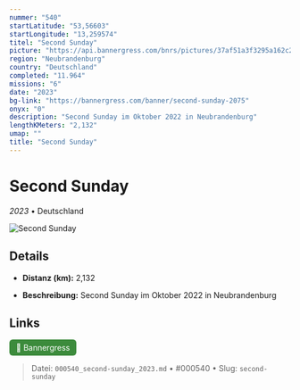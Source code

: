 ```yaml
---
nummer: "540"
startLatitude: "53,56603"
startLongitude: "13,259574"
titel: "Second Sunday"
picture: "https://api.bannergress.com/bnrs/pictures/37af51a3f3295a162c245f325a7e4d61"
region: "Neubrandenburg"
country: "Deutschland"
completed: "11.964"
missions: "6"
date: "2023"
bg-link: "https://bannergress.com/banner/second-sunday-2075"
onyx: "0"
description: "Second Sunday im Oktober 2022 in Neubrandenburg"
lengthKMeters: "2,132"
umap: ""
title: "Second Sunday"
---
```

# Second Sunday

*2023* • Deutschland

![Second Sunday](https://api.bannergress.com/bnrs/pictures/37af51a3f3295a162c245f325a7e4d61)

## Details
- **Distanz (km):** 2,132



- **Beschreibung:** Second Sunday im Oktober 2022 in Neubrandenburg


## Links
<div style="margin-top: 0.5em;">
<a href="https://bannergress.com/banner/second-sunday-2075" target="_blank" style="display:inline-block;margin-right:8px;padding:6px 12px;background-color:#3c8b3c;color:white;text-decoration:none;border-radius:6px;">🔗 Bannergress</a>

</div>


> Datei: `000540_second-sunday_2023.md` • #000540 • Slug: `second-sunday`
